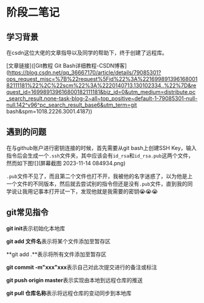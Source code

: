 # 阶段二笔记

## 学习背景

在csdn这位大佬的文章指导以及同学的帮助下，终于创建了远程库。

[文章链接]([Git教程 Git Bash详细教程-CSDN博客](https://blog.csdn.net/qq_36667170/article/details/79085301?ops_request_misc=%7B%22request%5Fid%22%3A%22169989139616800182111181%22%2C%22scm%22%3A%2220140713.130102334..%22%7D&request_id=169989139616800182111181&biz_id=0&utm_medium=distribute.pc_search_result.none-task-blog-2~all~top_positive~default-1-79085301-null-null.142^v96^pc_search_result_base6&utm_term=git bash&spm=1018.2226.3001.4187))

## 遇到的问题

在与github账户进行密钥连接的时候，首先需要从git bash上创建SSH Key，输入指令后会生成一个`.ssh`文件夹，其中应该会有`id_rsa`和`id_rsa.pub`这两个文件，然而如下图![](屏幕截图 2023-11-14 084934.png)

`.pub`文件不见了，而且第二个文件也打不开，我被他的名字迷惑了，以为他是上一个文件的不同版本，然后就去尝试别的指令但还是没有`.pub`文件，直到我的同学说让我用记事本打开试一下，发现他就是我需要的密钥😭😭😭

## git常见指令

**git init**表示初始化本地库

**git add 文件名**表示将某个文件添加至暂存区

**git add .**表示将所有文件添加至暂存区

**git commit -m"xxx"xxx**表示自己对此次提交进行的备注或标注

**git push origin master**表示实现由本地到远程仓库的推送

**git pull 仓库名称**表示将远程仓库的变动同步到本地库